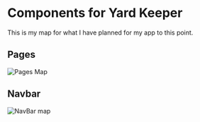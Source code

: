 # Components for Yard Keeper
This is my map for what I have planned for my app to this point.

## Pages 

![Pages Map](https://drive.google.com/uc?id=1VqyOz7rYrMiNNUlX2Of4OdIu009PrStS)


## Navbar
![NavBar map](https://drive.google.com/uc?id=1NPsAISsj-oi7ffLFCymgrhyC_cguASxW)

